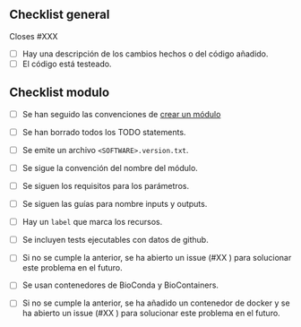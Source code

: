 <!--
# structural_variants_ciberer pull request

¡Gracias por contribuir a la pipeline de variantes estructurales del CIBERER. 
Marcad las opciones completadas en las opciones de abajo, dependiendo de si se añade un módulo, un worflow. Si se corrige un bug, solo marcar
las opciones generales. 

Recordad que los PRs se deben hacer contra la rama devel.

Las instrucciones generales para las contribuciones están en [README.md](https://github.com/yocra3/structural_variants_ciberer/README.md)
-->

## Checklist general

Closes #XXX <!-- Añadir el issue relacionado con el PR -->

- [ ] Hay una descripción de los cambios hechos o del código añadido.
- [ ] El código está testeado.

## Checklist modulo
- [ ] Se han seguido las convenciones de [crear un módulo](https://github.com/yocra3/structural_variants_ciberer/blob/master/docs/new_modules.md)
- [ ] Se han borrado todos los TODO statements.
- [ ] Se emite un archivo `<SOFTWARE>.version.txt`.
- [ ] Se sigue la convención del nombre del módulo.
- [ ] Se siguen los requisitos para los parámetros.
- [ ] Se siguen las guías para nombre inputs y outputs.
- [ ] Hay un `label` que marca los recursos.

- [ ] Se incluyen tests ejecutables con datos de github.
- [ ] Si no se cumple la anterior, se ha abierto un issue (#XX <!-- Añadir el issue de los tests -->) para solucionar este problema en el futuro.

- [ ] Se usan contenedores de BioConda y BioContainers.
- [ ] Si no se cumple la anterior, se ha añadido un contenedor de docker y se ha abierto un issue (#XX <!-- Añadir el issue del contenedor -->) para solucionar este problema en el futuro.
